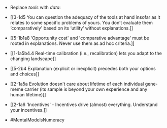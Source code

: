 - Replace *tools* with *data*:
- [[3-1d5 You can question the adequacy of the tools at hand insofar as it relates to some specific problems of yours. You don’t evaluate them ‘comparatively' based on its ‘utility’ without explanations.]]
- [[5-1b1a8 ‘Opportunity cost' and 'comparative advantage' must be rooted in explanations. Never use them as ad hoc criteria.]]

- [[1-1a5b4.4 Real-time calibration (i.e., recalibration) lets you adapt to the changing landscape]]

- [[5-2b4 Explanation (explicit or inexplicit) precedes both your options and choices]]

- [[2-1a5a Evolution doesn't care about lifetime of each individual gene-meme carrier (its sample is beyond your own experience and any human lifetime)]]
- [[2-1a6 'Incentives' - Incentives drive (almost) everything. Understand your incentives.]]

- #MentalModelsNumeracy
